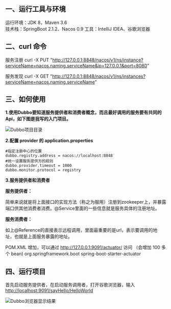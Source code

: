 ﻿## **一、运行工具与环境**

运行环境：JDK 8，Maven 3.6  
技术栈：SpringBoot 2.1.2、Nacos 0.9 
工具：IntelliJ IDEA、谷歌浏览器  

## 二、curl 命令 

服务注册
curl -X PUT "http://127.0.0.1:8848/nacos/v1/ns/instance?serviceName=nacos.naming.serviceName&ip=127.0.0.1&port=8080"

服务发现
curl -X GET "http://127.0.0.1:8848/nacos/v1/ns/instances?serviceName=nacos.naming.serviceName"


## **三、如何使用**
**1.使用Dubbo要知道服务提供者和消费者概念，而且最好调用的服务要有共同的Api，如下图是我写的入门项目。**

![Dubbo项目目录](http://wx2.sinaimg.cn/large/cf495cdcgy1fss1juop0uj20as0bj74e.jpg)

**2.配置 provider 的 application.properties**

```
#指定注册中心的位置
dubbo.registry.address = nacos://localhost:8848
#统一设置服务提供方的规则
dubbo.provider.timeout = 1000
dubbo.monitor.protocol = registry
```

**3.服务提供者和消费者**


**服务提供者：**

简单来说就是将上面接口的实现方法（称之为服用）注册到zookeeper上，并暴露端口供其他消费者消费。@Service里面的一些信息就是服务具体的注册地址。

**服务消费者：**

如上@Reference的直接表示远程调用，里面最重要的是url，表示要调用的地址，也就是上面服务暴露的地址。

POM.XML 增加，可以通过 http://127.0.0.1:9091/actuator/ 访问 （会增加 100 多个 bean) 
        <dependency>
            <groupId>org.springframework.boot</groupId>
            <artifactId>spring-boot-starter-actuator</artifactId>
        </dependency>

## **四、运行项目**

首先启动服务提供者，在启动服务调用者，打开谷歌浏览器，输入[http://localhost:9091/sayHello/HelloWorld](http://localhost:9091/sayHello/HelloWorld)

![Dubbo浏览器显示结果](http://wx4.sinaimg.cn/large/cf495cdcgy1fss496cbz4j20hu0apdfv.jpg)

 

